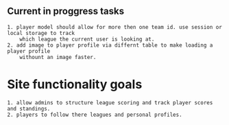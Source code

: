 ## Current in proggress tasks
    1. player model should allow for more then one team id. use session or local storage to track
        which league the current user is looking at. 
    2. add image to player profile via differnt table to make loading a player profile 
        withount an image faster.  

# Site functionality goals
    1. allow admins to structure league scoring and track player scores and standings. 
    2. players to follow there leagues and personal profiles.
    
